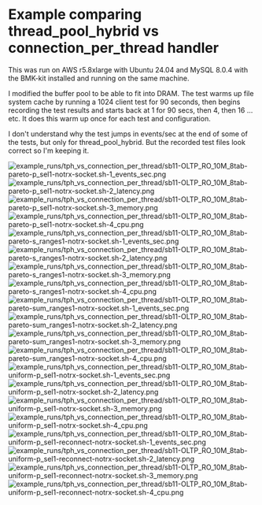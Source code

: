 # Example comparing thread_pool_hybrid vs connection_per_thread handler

This was run on AWS r5.8xlarge with Ubuntu 24.04 and MySQL 8.0.4 with the BMK-kit installed and running on the same machine.

I modified the buffer pool to be able to fit into DRAM. The test warms up file system cache by running a 1024 client test for 90 seconds, then begins recording the test results and starts back at 1 for 90 secs, then 4, then 16 ... etc. It does this warm up once for each test and configuration.

I don't understand why the test jumps in events/sec at the end of some of the tests, but only for thread_pool_hybrid. But the recorded test files look correct so I'm keeping it.

![example_runs/tph_vs_connection_per_thread/sb11-OLTP_RO_10M_8tab-pareto-p_sel1-notrx-socket.sh-1_events_sec.png](example_runs/tph_vs_connection_per_thread/sb11-OLTP_RO_10M_8tab-pareto-p_sel1-notrx-socket.sh-1_events_sec.png)
![example_runs/tph_vs_connection_per_thread/sb11-OLTP_RO_10M_8tab-pareto-p_sel1-notrx-socket.sh-2_latency.png](example_runs/tph_vs_connection_per_thread/sb11-OLTP_RO_10M_8tab-pareto-p_sel1-notrx-socket.sh-2_latency.png)
![example_runs/tph_vs_connection_per_thread/sb11-OLTP_RO_10M_8tab-pareto-p_sel1-notrx-socket.sh-3_memory.png](example_runs/tph_vs_connection_per_thread/sb11-OLTP_RO_10M_8tab-pareto-p_sel1-notrx-socket.sh-3_memory.png)
![example_runs/tph_vs_connection_per_thread/sb11-OLTP_RO_10M_8tab-pareto-p_sel1-notrx-socket.sh-4_cpu.png](example_runs/tph_vs_connection_per_thread/sb11-OLTP_RO_10M_8tab-pareto-p_sel1-notrx-socket.sh-4_cpu.png)
![example_runs/tph_vs_connection_per_thread/sb11-OLTP_RO_10M_8tab-pareto-s_ranges1-notrx-socket.sh-1_events_sec.png](example_runs/tph_vs_connection_per_thread/sb11-OLTP_RO_10M_8tab-pareto-s_ranges1-notrx-socket.sh-1_events_sec.png)
![example_runs/tph_vs_connection_per_thread/sb11-OLTP_RO_10M_8tab-pareto-s_ranges1-notrx-socket.sh-2_latency.png](example_runs/tph_vs_connection_per_thread/sb11-OLTP_RO_10M_8tab-pareto-s_ranges1-notrx-socket.sh-2_latency.png)
![example_runs/tph_vs_connection_per_thread/sb11-OLTP_RO_10M_8tab-pareto-s_ranges1-notrx-socket.sh-3_memory.png](example_runs/tph_vs_connection_per_thread/sb11-OLTP_RO_10M_8tab-pareto-s_ranges1-notrx-socket.sh-3_memory.png)
![example_runs/tph_vs_connection_per_thread/sb11-OLTP_RO_10M_8tab-pareto-s_ranges1-notrx-socket.sh-4_cpu.png](example_runs/tph_vs_connection_per_thread/sb11-OLTP_RO_10M_8tab-pareto-s_ranges1-notrx-socket.sh-4_cpu.png)
![example_runs/tph_vs_connection_per_thread/sb11-OLTP_RO_10M_8tab-pareto-sum_ranges1-notrx-socket.sh-1_events_sec.png](example_runs/tph_vs_connection_per_thread/sb11-OLTP_RO_10M_8tab-pareto-sum_ranges1-notrx-socket.sh-1_events_sec.png)
![example_runs/tph_vs_connection_per_thread/sb11-OLTP_RO_10M_8tab-pareto-sum_ranges1-notrx-socket.sh-2_latency.png](example_runs/tph_vs_connection_per_thread/sb11-OLTP_RO_10M_8tab-pareto-sum_ranges1-notrx-socket.sh-2_latency.png)
![example_runs/tph_vs_connection_per_thread/sb11-OLTP_RO_10M_8tab-pareto-sum_ranges1-notrx-socket.sh-3_memory.png](example_runs/tph_vs_connection_per_thread/sb11-OLTP_RO_10M_8tab-pareto-sum_ranges1-notrx-socket.sh-3_memory.png)
![example_runs/tph_vs_connection_per_thread/sb11-OLTP_RO_10M_8tab-pareto-sum_ranges1-notrx-socket.sh-4_cpu.png](example_runs/tph_vs_connection_per_thread/sb11-OLTP_RO_10M_8tab-pareto-sum_ranges1-notrx-socket.sh-4_cpu.png)
![example_runs/tph_vs_connection_per_thread/sb11-OLTP_RO_10M_8tab-uniform-p_sel1-notrx-socket.sh-1_events_sec.png](example_runs/tph_vs_connection_per_thread/sb11-OLTP_RO_10M_8tab-uniform-p_sel1-notrx-socket.sh-1_events_sec.png)
![example_runs/tph_vs_connection_per_thread/sb11-OLTP_RO_10M_8tab-uniform-p_sel1-notrx-socket.sh-2_latency.png](example_runs/tph_vs_connection_per_thread/sb11-OLTP_RO_10M_8tab-uniform-p_sel1-notrx-socket.sh-2_latency.png)
![example_runs/tph_vs_connection_per_thread/sb11-OLTP_RO_10M_8tab-uniform-p_sel1-notrx-socket.sh-3_memory.png](example_runs/tph_vs_connection_per_thread/sb11-OLTP_RO_10M_8tab-uniform-p_sel1-notrx-socket.sh-3_memory.png)
![example_runs/tph_vs_connection_per_thread/sb11-OLTP_RO_10M_8tab-uniform-p_sel1-notrx-socket.sh-4_cpu.png](example_runs/tph_vs_connection_per_thread/sb11-OLTP_RO_10M_8tab-uniform-p_sel1-notrx-socket.sh-4_cpu.png)
![example_runs/tph_vs_connection_per_thread/sb11-OLTP_RO_10M_8tab-uniform-p_sel1-reconnect-notrx-socket.sh-1_events_sec.png](example_runs/tph_vs_connection_per_thread/sb11-OLTP_RO_10M_8tab-uniform-p_sel1-reconnect-notrx-socket.sh-1_events_sec.png)
![example_runs/tph_vs_connection_per_thread/sb11-OLTP_RO_10M_8tab-uniform-p_sel1-reconnect-notrx-socket.sh-2_latency.png](example_runs/tph_vs_connection_per_thread/sb11-OLTP_RO_10M_8tab-uniform-p_sel1-reconnect-notrx-socket.sh-2_latency.png)
![example_runs/tph_vs_connection_per_thread/sb11-OLTP_RO_10M_8tab-uniform-p_sel1-reconnect-notrx-socket.sh-3_memory.png](example_runs/tph_vs_connection_per_thread/sb11-OLTP_RO_10M_8tab-uniform-p_sel1-reconnect-notrx-socket.sh-3_memory.png)
![example_runs/tph_vs_connection_per_thread/sb11-OLTP_RO_10M_8tab-uniform-p_sel1-reconnect-notrx-socket.sh-4_cpu.png](example_runs/tph_vs_connection_per_thread/sb11-OLTP_RO_10M_8tab-uniform-p_sel1-reconnect-notrx-socket.sh-4_cpu.png)
